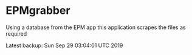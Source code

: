 # EPMgrabber
Using a database from the EPM app this application scrapes the files as required


Latest backup: Sun Sep 29 03:04:01 UTC 2019
